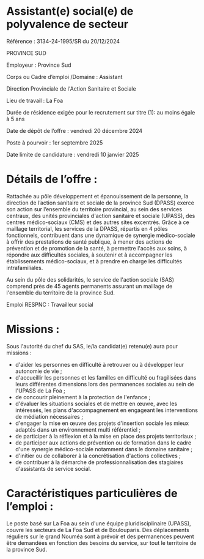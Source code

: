 # Assistant(e) social(e) de polyvalence de secteur

Référence : 3134-24-1995/SR du 20/12/2024

PROVINCE SUD

Employeur : Province Sud

Corps ou Cadre d’emploi /Domaine : Assistant

Direction Provinciale de l'Action Sanitaire et Sociale

Lieu de travail : La Foa

Durée de résidence exigée pour le recrutement sur titre (1): au moins égale à 5 ans

Date de dépôt de l’offre : vendredi 20 décembre 2024

Poste à pourvoir : 1er septembre 2025

Date limite de candidature : vendredi 10 janvier 2025

# Détails de l’offre :

Rattachée au pôle développement et épanouissement de la personne, la direction de l’action sanitaire et sociale de la province Sud (DPASS) exerce son action sur l’ensemble du territoire provincial, au sein des services centraux, des unités provinciales d'action sanitaire et sociale (UPASS), des centres médico-sociaux (CMS) et des autres sites excentrés. Grâce à ce maillage territorial, les services de la DPASS, répartis en 4 pôles fonctionnels, contribuent dans une dynamique de synergie médico-sociale à offrir des prestations de santé publique, à mener des actions de prévention et de promotion de la santé, à permettre l'accès aux soins, à répondre aux difficultés sociales, à soutenir et à accompagner les établissements médico-sociaux, et à prendre en charge les difficultés intrafamiliales.

Au sein du pôle des solidarités, le service de l'action sociale (SAS) comprend près de 45 agents permanents assurant un maillage de l'ensemble du territoire de la province Sud.

Emploi RESPNC : Travailleur social

# Missions :

Sous l'autorité du chef du SAS, le/la candidat(e) retenu(e) aura pour missions :

- d'aider les personnes en difficulté à retrouver ou à développer leur autonomie de vie ;
- d'accueillir les personnes et les familles en difficulté ou fragilisées dans leurs différentes dimensions lors des permanences sociales au sein de l'UPASS de La Foa ;
- de concourir pleinement à la protection de l'enfance ;
- d'évaluer les situations sociales et de mettre en œuvre, avec les intéressés, les plans d'accompagnement en engageant les interventions de médiation nécessaires ;
- d'engager la mise en œuvre des projets d'insertion sociale les mieux adaptés dans un environnement multi référentiel ;
- de participer à la réflexion et à la mise en place des projets territoriaux ;
- de participer aux actions de prévention ou de formation dans le cadre d'une synergie médico-sociale notamment dans le domaine sanitaire ;
- d'initier ou de collaborer à la concrétisation d'actions collectives ;
- de contribuer à la démarche de professionnalisation des stagiaires d'assistants de service social.

# Caractéristiques particulières de l’emploi :

Le poste basé sur La Foa au sein d'une équipe pluridisciplinaire (UPASS), couvre les secteurs de La Foa Sud et de Boulouparis. Des déplacements réguliers sur le grand Nouméa sont à prévoir et des permanences peuvent être demandées en fonction des besoins du service, sur tout le territoire de la province Sud.